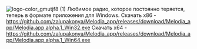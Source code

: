 
![logo-color_gmutjf8 (1)](https://github.com/user-attachments/assets/c7c80ca0-15ff-47b9-b6e6-10b1815336df)
Любимое радио, которое постоянно теряется, теперь в формате приложения для Windows. 
Скачать х86 - https://github.com/zalupakonya/Melodia_app/releases/download/Melodia_app/Melodia.app.alpha.1_Win32.exe
Скачать х64 - https://github.com/zalupakonya/Melodia_app/releases/download/Melodia_app/Melodia.app.alpha.1_Win64.exe
